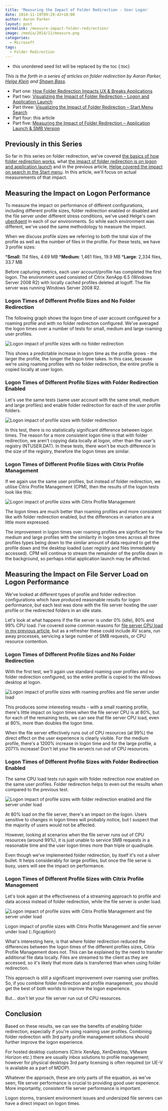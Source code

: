 ```yaml
---
title: 'Measuring the Impact of Folder Redirection - User Logon'
date: 2014-11-19T09:29:42+10:00
author: Aaron Parker
layout: post
permalink: /measure-impact-folder-redirection/
image: /media/2014/11/measure.png
categories:
  - Microsoft
tags:
  - Folder Redirection
---
```

* this unordered seed list will be replaced by the toc
{:toc}

_This is the forth in a series of articles on folder redirection by Aaron Parker, [Helge Klein](https://helgeklein.com/) and [Shawn Bass](http://shawnbass.com/)._

* Part one: [How Folder Redirection Impacts UX & Breaks Applications](https://helgeklein.com/blog/2014/10/folder-redirection-impacts-ux-breaks-applications)
* Part two: [Visualizing the Impact of Folder Redirection – Logon and Application Launch]({{site.baseurl}}/visualizing-impact-folder-redirection-logon/)
* Part three: [Visualizing the Impact of Folder Redirection – Start Menu Search](https://helgeklein.com/blog/2014/11/visualizing-impact-folder-redirection-start-menu-search/)
* Part four: this article
* Part five: [Measuring the Impact of Folder Redirection – Application Launch & SMB Version](https://helgeklein.com/blog/2014/12/measuring-impact-folder-redirection-application-launch-smb-version/)

## Previously in this Series

So far in this series on folder redirection, we've covered [the basics of how folder redirection works](https://helgeklein.com/blog/2014/10/folder-redirection-impacts-ux-breaks-applications), what [the impact of folder redirection is on logon and application launch]({{site.baseurl}}/visualizing-impact-folder-redirection-logon/) and in the previous article, [Helge covered the impact on search in the Start menu](https://helgeklein.com/blog/2014/11/visualizing-impact-folder-redirection-start-menu-search/). In this article, we'll focus on actual measurements of that impact.

## Measuring the Impact on Logon Performance

To measure the impact on performance of different configurations, including different profile sizes, folder redirection enabled or disabled and the file server under different stress conditions, we've used Helge's own [uberAgent](https://helgeklein.com/uberagent-for-splunk/) in each of our environments. So while each environment was different, we've used the same methodology to measure the impact.

When we discuss profile sizes we referring to both the total size of the profile as well as the number of files in the profile. For these tests, we have 3 profile sizes:

***Small**: 114 files, 4.69 MB
***Medium**: 1,461 files, 19.9 MB
***Large**: 2,334 files, 33.7 MB

Before capturing metrics, each user account/profile has completed the first logon. The environment used consisted of Citrix XenApp 6.5 (Windows Server 2008 R2) with locally cached profiles deleted at logoff. The file server was running Windows Server 2008 R2.

### Logon Times of Different Profile Sizes and No Folder Redirection

The following graph shows the logon time of user account configured for a roaming profile and with no folder redirection configured. We've averaged the logon times over a number of tests for small, medium and large roaming user profiles.

![Logon impact of profile sizes with no folder redirection]({{site.baseurl}}/media/2014/11/roaming-profile.png)

This shows a predictable increase in logon time as the profile grows - the larger the profile, the longer the logon time takes. In this case, because we're using roaming profiles with no folder redirection, the entire profile is copied locally at user logon.

### Logon Times of Different Profile Sizes with Folder Redirection Enabled

Let's use the same tests (same user account with the same small, medium and large profiles) and enable folder redirection for each of the user profile folders.

![Logon impact of profile sizes with folder redirection]({{site.baseurl}}/media/2014/11/folder-redirection.png)

In this test, there is no statistically significant difference between logon times. The reason for a more consistent logon time is that with folder redirection, we aren't copying data locally at logon, other than the user's registry (NTUSER.DAT). In these tests, there won't be much difference in the size of the registry, therefore the logon times are similar.

### Logon Times of Different Profile Sizes with Citrix Profile Management

If we again use the same user profiles, but instead of folder redirection, we utilise Citrix Profile Management (CPM), then the results of the logon tests look like this:

![Logon impact of profile sizes with Citrix Profile Management]({{site.baseurl}}/media/2014/11/citrix-profile-management.png)

The logon times are much better than roaming profiles and more consistent like with folder redirection enabled, but the differences in variation are a little more expressed.

The improvement in logon times over roaming profiles are significant for the medium and large profiles with the similarity in logon times across all three profiles types being down to the similar amount of data required to get the profile down and the desktop loaded (user registry and files immediately accessed). CPM will continue to stream the remainder of the profile down in the background, so perhaps initial application launch may be affected.

## Measuring the Impact on File Server Load on Logon Performance

We've looked at different types of profile and folder redirection configurations which have produced reasonable results for logon performance, but each test was done with the file server hosting the user profile or the redirected folders in an idle state.

Let's look at what happens if the file server is under 0% (idle), 80% and 99% CPU load. I've covered some common reasons for [file server CPU load in my previous article]({{site.baseurl}}/visualizing-impact-folder-redirection-logon/), but as a refresher these could include AV scans, run away processes, servicing a large number of SMB requests, or CPU resource contention.

### Logon Times of Different Profile Sizes and No Folder Redirection

With the first test, we'll again use standard roaming user profiles and no folder redirection configured, so the entire profile is copied to the Windows desktop at logon.

![Logon impact of profile sizes with roaming profiles and file server under load]({{site.baseurl}}/media/2014/11/roaming-profile-file-server-load1.png)

This produces some interesting results - with a small roaming profile, there's little impact on logon times when the file server CPU is at 80%, but for each of the remaining tests, we can see that file server CPU load, even at 80%, more than doubles the logon time.

When the file server effectively runs out of CPU resources (at 99%) the direct effect on the user experience is clearly visible. For the medium profile, there's a 1200% increase in logon time and for the large profile, a 2071% increase! Don't let your file server/s run out of CPU resources.

### Logon Times of Different Profile Sizes with Folder Redirection Enabled

The same CPU load tests run again with folder redirection now enabled on the same user profiles. Folder redirection helps to even out the results when compared to the previous test.

![Logon impact of profile sizes with folder redirection enabled and file server under load]({{site.baseurl}}/media/2014/11/folder-redirection-file-server-load.png)

At 80% load on the file server, there's an impact on the logon. Users sensitive to changes in logon times will probably notice, but I suspect that the majority of users would not be affected.

However, looking at scenarios when the file server runs out of CPU resources (around 99%), it is just unable to service SMB requests in a reasonable time and the user logon times more than triple or quadruple.

Even though we've implemented folder redirection, by itself it's not a silver bullet. It helps considerably for large profiles, but once the file serve is busy, users will see the impact on performance.

### Logon Times of Different Profile Sizes with Citrix Profile Management

Let's look again at the effectiveness of a streaming approach to profile and data access instead of folder redirection, while the file server is under load.

![Logon impact of profile sizes with Citrix Profile Management and file server under load]({{site.baseurl}}/media/2014/11/citrix-profile-management-file-server-load.png)

Logon impact of profile sizes with Citrix Profile Management and file server under load
{:.figcaption}

What's interesting here, is that where folder redirection reduced the differences between the logon times of the different profiles sizes, Citrix Profile Management does not. This can be explained by the need to transfer additional file data locally. Files are streamed to the client as they are accessed, so it's likely that more data is transferred than when using folder redirection.

This approach is still a significant improvement over roaming user profiles. So, if you combine folder redirection and profile management, you should get the best of both worlds to improve the logon experience.

But... don't let your file server run out of CPU resources.

## Conclusion

Based on these results, we can see the benefits of enabling folder redirection, especially if you're using roaming user profiles. Combining folder redirection with 3rd party profile management solutions should further improve the logon experience.

For hosted desktop customers (Citrix XenApp, XenDesktop, VMware Horizon etc.) there are usually inbox solutions to profile management; however for physical desktops 3rd party licensing is often required (or UE-V is available as a part of MDOP).

Whatever the approach, these are only parts of the equation, as we've seen, file server performance is crucial to providing good user experience. More importantly, consistent file server performance is important.

Logon storms, transient environment issues and undersized file servers can have a direct impact on logon times.

